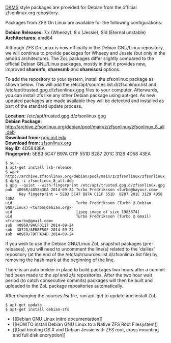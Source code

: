 [DKMS][dkms] style packages are provided for Debian from the official zfsonlinux.org repository.

Packages from ZFS On Linux are available for the following configurations:

**Debian Releases:** 7.x (Wheezy), 8.x (Jessie), Sid (Eternal unstable)  
**Architectures:** amd64  

Although ZFS On Linux is now officially in the Debian GNU/Linux repository, we will continue to provide packages for Wheezy and Jessie (but only in the amd64 architecture). The ZoL packages differ slightly compared to the official Debian GNU/Linux packages, mostly in that it provides new, improved **sharenfs**, **sharesmb** and **shareiscsi** options.

To add the repository to your system, install the zfsonlinux package as shown below. This will add the /etc/apt/sources.list.d/zfsonlinux.list and /etc/apt/trusted.gpg.d/zfsonlinux.gpg files to your computer. Afterwards, you can install zfs like any other Debian package using apt-get. As new updated packages are made available they will be detected and installed as part of the standard update process.

**Location:** /etc/apt/trusted.gpg.d/zfsonlinux.gpg  
**Debian Package:** http://archive.zfsonlinux.org/debian/pool/main/z/zfsonlinux/zfsonlinux_8_all.deb  
**Download from:** [pgp.mit.edu][pubkey]  
**Download from:** [zfsonlinux.org][pubkey-zol]  
**Key ID:** 4D5843EA  
**Fingerprint:** 5EB3 5C47 B97A C11F 551D  B287 201C 3129 4D58 43EA  

```
$ su -
$ apt-get install lsb-release
$ wget http://archive.zfsonlinux.org/debian/pool/main/z/zfsonlinux/zfsonlinux_8_all.deb
$ dpkg -i zfsonlinux_8_all.deb
$ gpg --quiet --with-fingerprint /etc/apt/trusted.gpg.d/zfsonlinux.gpg
pub  4096R/4D5843EA 2014-09-24 Turbo Fredriksson <turbo@bayour.com>
      Key fingerprint = 5EB3 5C47 B97A C11F 551D  B287 201C 3129 4D58 43EA
uid                            Turbo Fredriksson (Turbo @ Debian GNU/Linux) <turbo@debian.org>
uid                            [jpeg image of size 1983374]
uid                            Turbo Fredriksson (Turbo @ Gmail) <fransurbo@gmail.com>
sub  4096R/9ACF3117 2014-09-24
sub  3072D/6EBBF50F 2014-09-24
sub  4096R/7DFFA34D 2014-09-24
```

If you wish to use the Debian GNU/Linux ZoL snapshot packages (pre-releases), you will need to uncomment the line(s) related to the 'dailies' repository (at the end of the /etc/apt/sources.list.d/zfsonlinux.list file) by removing the hash mark at the beginning of the line.

There is an auto builder in place to build packages two hours after a commit had been made to the *spl* and *zfs* repositories. After the two hour wait period (to catch consecutive commits) packages will then be built and uploaded to the ZoL package repositories automatically.

After changing the *sources.list* file, run apt-get to update and install ZoL:

```
$ apt-get update
$ apt-get install debian-zfs
```
[dkms]: https://en.wikipedia.org/wiki/Dynamic_Kernel_Module_Support
[pubkey]: https://pgp.mit.edu/pks/lookup?search=turbo+fredriksson&op=index
[pubkey-zol]: http://zfsonlinux.org/4D5843EA.asc
[debian-announce]: https://lists.debian.org/debian-devel-announce/2015/04/msg00006.html
[debian-itp]: https://bugs.debian.org/cgi-bin/bugreport.cgi?bug=686447

* [[Debian GNU Linux initrd documentation]]  
* [[HOWTO install Debian GNU Linux to a Native ZFS Root Filesystem]]
* [[Dual booting OS X and Debian Jessie with ZFS root, cross mounting and full disk encryption]]
